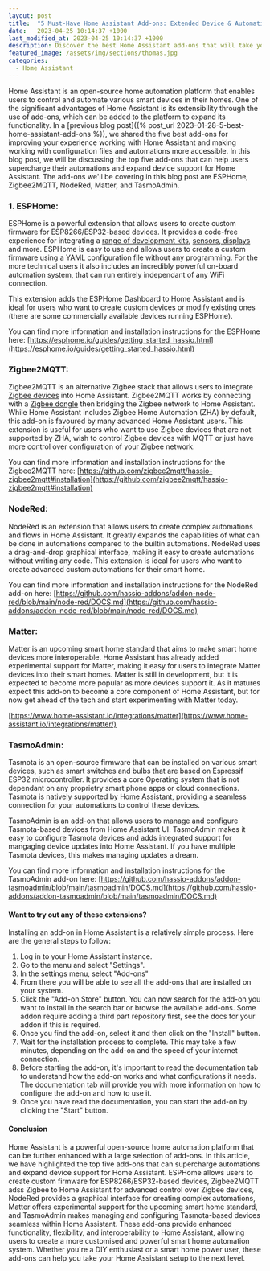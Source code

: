 ```yaml
---
layout: post
title:  "5 Must-Have Home Assistant Add-ons: Extended Device & Automation Support (Part 2)"
date:   2023-04-25 10:14:37 +1000
last_modified_at: 2023-04-25 10:14:37 +1000
description: Discover the best Home Assistant add-ons that will take your automation game to the next level. Learn about ESPHome for custom devices, Zigbee2MQTT for improved Zigbee support, NodeRed for powerful automations, Matter for next-gen devices and TasmoAdmin to manage all your Tasmota devices. Boost your experience working with Home Assistant using these must-have add-ons.
featured_image: /assets/img/sections/thomas.jpg
categories: 
  - Home Assistant
---
```

Home Assistant is an open-source home automation platform that enables users to control and automate various smart devices in their homes. One of the significant advantages of Home Assistant is its extensibility through the use of add-ons, which can be added to the platform to expand its functionality. In a [previous blog post]({% post_url 2023-01-28-5-best-home-assistant-add-ons %}), we shared the five best add-ons for improving your experience working with Home Assistant and making working with configuration files and automations more accessible. In this blog post, we will be discussing the top five add-ons that can help users supercharge their automations and expand device support for Home Assistant. The add-ons we'll be covering in this blog post are ESPHome, Zigbee2MQTT, NodeRed, Matter, and TasmoAdmin.

### 1. ESPHome:

ESPHome is a powerful extension that allows users to create custom firmware for ESP8266/ESP32-based devices. It provides a code-free experience for integrating a [range of development kits](https://shop.dialedin.com.au/collections/development-kits), [sensors, displays](https://shop.dialedin.com.au/collections/sensors) and more.  ESPHome is easy to use and allows users to create a custom firmware using a YAML configuration file without any programming. For the more technical users it also includes an incredibly powerful on-board automation system, that can run entirely independant of any WiFi connection.

This extension adds the ESPHome Dashboard to Home Assistant and is ideal for users who want to create custom devices or modify existing ones (there are some commercially available devices running ESPHome).

You can find more information and installation instructions for the ESPHome here: [https://esphome.io/guides/getting_started_hassio.html](https://esphome.io/guides/getting_started_hassio.html)

### Zigbee2MQTT:

Zigbee2MQTT is an alternative Zigbee stack that allows users to integrate [Zigbee devices](https://shop.dialedin.com.au/collections/zigbee-devices) into Home Assistant. Zigbee2MQTT works by connecting with a [Zigbee dongle](https://shop.dialedin.com.au/collections/zigbee-gateways) then bridging the Zigbee network to Home Assistant. While Home Assistant includes Zigbee Home Automation (ZHA) by default, this add-on is favoured by many advanced Home Assistant users. This extension is useful for users who want to use Zigbee devices that are not supported by ZHA, wish to control Zigbee devices with MQTT or just have more control over configuration of your Zigbee network.  

You can find more information and installation instructions for the Zigbee2MQTT here: [https://github.com/zigbee2mqtt/hassio-zigbee2mqtt#installation](https://github.com/zigbee2mqtt/hassio-zigbee2mqtt#installation)

### NodeRed:

NodeRed is an extension that allows users to create complex automations and flows in Home Assistant. It greatly expands the capabilities of what can be done in automations compared to the builtin automations. NodeRed uses a drag-and-drop graphical interface, making it easy to create automations without writing any code. This extension is ideal for users who want to create advanced custom automations for their smart home.  

You can find more information and installation instructions for the NodeRed add-on here: [https://github.com/hassio-addons/addon-node-red/blob/main/node-red/DOCS.md](https://github.com/hassio-addons/addon-node-red/blob/main/node-red/DOCS.md)

### Matter:

Matter is an upcoming smart home standard that aims to make smart home devices more interoperable. Home Assistant has already added experimental support for Matter, making it easy for users to integrate Matter devices into their smart homes. Matter is still in development, but it is expected to become more popular as more devices support it. As it matures expect this add-on to become a core component of Home Assistant, but for now get ahead of the tech and start experimenting with Matter today.  

[https://www.home-assistant.io/integrations/matter](https://www.home-assistant.io/integrations/matter/)

### TasmoAdmin:

Tasmota is an open-source firmware that can be installed on various smart devices, such as smart switches and bulbs that are based on Espressif ESP32 microcontroller. It provides a core Operating system that is not dependant on any proprietry smart phone apps or cloud connections. Tasmota is natively supported by Home Assistant, providing a seamless connection for your automations to control these devices.

TasmoAdmin is an add-on that allows users to manage and configure Tasmota-based devices from Home Assistant UI. TasmoAdmin makes it easy to configure Tasmota devices and adds integrated support for mangaging device updates into Home Assistant.  If you have multiple Tasmota devices, this makes managing updates a dream.

You can find more information and installation instructions for the TasmoAdmin add-on here: [https://github.com/hassio-addons/addon-tasmoadmin/blob/main/tasmoadmin/DOCS.md](https://github.com/hassio-addons/addon-tasmoadmin/blob/main/tasmoadmin/DOCS.md)

#### Want to try out any of these extensions?
 Installing an add-on in Home Assistant is a relatively simple process. Here are the general steps to follow:

1. Log in to your Home Assistant instance.
2. Go to the menu and select "Settings".
3. In the settings menu, select "Add-ons"
4. From there you will be able to see all the add-ons that are installed on your system. 
5. Click the "Add-on Store" button. You can now search for the add-on you want to install in the search bar or browse the available add-ons. Some addon require adding a third part repository first, see the docs for your addon if this is required.
6. Once you find the add-on, select it and then click on the "Install" button.
7. Wait for the installation process to complete. This may take a few minutes, depending on the add-on and the speed of your internet connection.
8. Before starting the add-on, it's important to read the documentation tab to understand how the add-on works and what configurations it needs. The documentation tab will provide you with more information on how to configure the add-on and how to use it.
9. Once you have read the documentation, you can start the add-on by clicking the "Start" button.

#### Conclusion
Home Assistant is a powerful open-source home automation platform that can be further enhanced with a large selection of add-ons. In this article, we have highlighted the top five add-ons that can supercharge automations and expand device support for Home Assistant. ESPHome allows users to create custom firmware for ESP8266/ESP32-based devices, Zigbee2MQTT adss Zigbee to Home Assistant for advanced control over Zigbee devices, NodeRed provides a graphical interface for creating complex automations, Matter offers experimental support for the upcoming smart home standard, and TasmoAdmin makes managing and configuring Tasmota-based devices seamless within Home Assistant. These add-ons provide enhanced functionality, flexibility, and interoperability to Home Assistant, allowing users to create a more customised and powerful smart home automation system. Whether you're a DIY enthusiast or a smart home power user, these add-ons can help you take your Home Assistant setup to the next level.